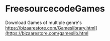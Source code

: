 # FreesourcecodeGames
Download Games of multiple genre's
https://bizaarestore.com/Gameslibrary.html](https://bizaarestore.com/gameslib.html
